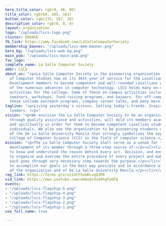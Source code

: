 ```yaml
---
hero_title_color: rgb(0, 46, 86)
title_color: rgb(64, 105, 163)
button_color: rgb(235, 187, 38)
description_color: rgb(0, 0, 0)
layout: organization
logo: "/uploads/lscs-logo.png"
cluster: ENGAGE
fb_link: https://www.facebook.com/LaSalleComputerSociety
membership_banner: "/uploads/lscs-mem-banner.png"
hero_bg: "/uploads/lscs-web-bg.png"
main_pub: "/uploads/lscs-main-pub.png"
fav_logo: ''
complete_name: La Salle Computer Society
abbr: LSCS
about_us: "<p>La Salle Computer Society is the pioneering organization in the College
  of Computer Studies now on its 36th year of service for the Lasallian community.
  Development members to become competent and well-rounded Lasallians who are aware
  of the numerous advances in computer technology. LSCS holds many on-campus and off-campus
  activities for the college. Some of these on-campus activities include programming
  seminars, workshops, fund-raising programs, and bazaars. For off-campus activities,
  these include outreach programs, company career talks, and many more.</p>"
tagline: "<p>Living yesterday's visions. Setting today's trends. Inspiring tomorrow's
  leaders. </p>"
vision: "<p>We envision the La Salle Computer Society to be an organization that,
  through quality assistance and activities, will mold its members academically, socially
  and spiritually in order for them to become competent Lasallian students and well-rounded
  individuals. We also see the organization to be pioneering students organization
  of the De La Salle University Manila that strongly symbolizes the expertise of the
  College of Computer Science (CCS) in the field of computer science.</p>"
mission: "<p>The La Salle Computer Society shall serve as a venue for the growth and
  development of its member through a three-step course of:</p><ul><li><p>Purpose,
  to know and understand the reason behind every act, decision, and endeavor pursued.</p></li><li><p>Process,
  to organize and oversee the entire procedure of every project and make sure that
  each goes through very necessary step towards the purpose.</p></li><li><p>Excellence,
  to accomplish our goals in the best way possible and in accordance with the ideals
  of the organization and of De La Salle University Manila.</p></li></ul>"
reg_link: https://forms.gle/oziGtFSxmRcvqQ2M9
vid_link: https://www.youtube.com/embed/dxd4hgFpUFQ
events:
- "/uploads/lscs-flagship-5.png"
- "/uploads/lscs-flagship-4.png"
- "/uploads/lscs-flagship-3.png"
- "/uploads/lscs-flagship-2.png"
- "/uploads/lscs-flagship-1.png"
use_full_name: true

---
```

